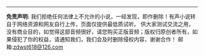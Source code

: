---
<strong>免责声明:</strong>  我们拒绝任何法律上不允许的小说，一经发现，即作删除！有声小说转自于网络资源和网友自行上传，页面仅提供最低质试听。 供大家测试交流之用，没有商业目的，如觉得这部音频很好，请您购买正版音频；版权归原创者所有，如果侵犯了你的权益，请通知我们，我们会及时删除侵权内容，谢谢合作！ 邮箱:zdwst618@126.com
